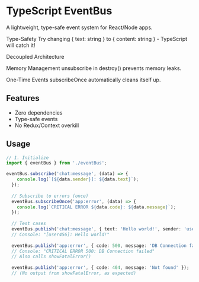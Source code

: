 # TypeScript EventBus  
A lightweight, type-safe event system for React/Node apps. 

Type-Safety
Try changing { text: string } to { content: string } - TypeScript will catch it!

Decoupled Architecture

Memory Management
unsubscribe in destroy() prevents memory leaks.

One-Time Events
subscribeOnce automatically cleans itself up.
## Features  
- Zero dependencies  
- Type-safe events  
- No Redux/Context overkill  

## Usage  

```ts
// 1. Initialize
import { eventBus } from './eventBus';

eventBus.subscribe('chat:message', (data) => {
    console.log(`[${data.sender}]: ${data.text}`);
  });
  
  // Subscribe to errors (once)
  eventBus.subscribeOnce('app:error', (data) => {
    console.log(`CRITICAL ERROR ${data.code}: ${data.message}`);
  });
  
  // Test cases
  eventBus.publish('chat:message', { text: 'Hello world!', sender: 'user456' });
  // Console: "[user456]: Hello world!"
  
  eventBus.publish('app:error', { code: 500, message: 'DB Connection failed' });
  // Console: "CRITICAL ERROR 500: DB Connection failed"
  // Also calls showFatalError()
  
  eventBus.publish('app:error', { code: 404, message: 'Not found' }); 
  // (No output from showFatalError, as expected)